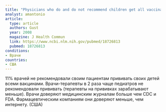 ```yaml
---
title: "Physicians who do and do not recommend children get all vaccinations"
analyst: amantonio
article:
  type: article
  authors: Gust
  year: 2008
  magazine: J Health Commun
  link: https://www.ncbi.nlm.nih.gov/pubmed/18726813
  pubmed: 18726813
conditions:
- Врачи
countries:
- США
---
```


11% врачей не рекомендовали своим пациентам прививать своих детей всеми вакцинами.
Врачи-терапевты в 2 раза чаще педиатров не рекомендовали прививать (терапевты на прививках зарабатывают меньше).
Врачи доверяют медицинским журналам больше чем CDC и FDA. Фармацевтическим компаниям они доверяют меньше, чем интернету. (США)
